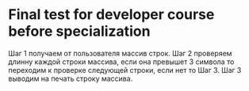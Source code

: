# Final test for developer course before specialization

Шаг 1 получаем от пользователя массив строк.
Шаг 2 проверяем длинну каждой строки массива, если она превышет 3 символа то переходим к проверке следующей строки, если нет то Шаг 3.
Шаг 3 выводим на печать строку массива.  
